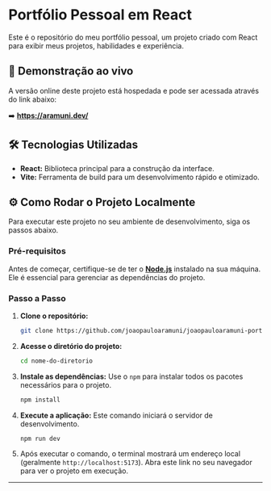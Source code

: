 # Portfólio Pessoal em React

Este é o repositório do meu portfólio pessoal, um projeto criado com React para exibir meus projetos, habilidades e experiência.

## 🚀 Demonstração ao vivo

A versão online deste projeto está hospedada e pode ser acessada através do link abaixo:

➡️ **https://aramuni.dev/**

## 🛠️ Tecnologias Utilizadas

- **React:** Biblioteca principal para a construção da interface.
- **Vite:** Ferramenta de build para um desenvolvimento rápido e otimizado.

## ⚙️ Como Rodar o Projeto Localmente

Para executar este projeto no seu ambiente de desenvolvimento, siga os passos abaixo.

### Pré-requisitos

Antes de começar, certifique-se de ter o **[Node.js](https://nodejs.org/en/)** instalado na sua máquina. Ele é essencial para gerenciar as dependências do projeto.

### Passo a Passo

1.  **Clone o repositório:**
    ```bash
    git clone https://github.com/joaopauloaramuni/joaopauloaramuni-portfolio.git
    ```

2.  **Acesse o diretório do projeto:**
    ```bash
    cd nome-do-diretorio
    ```

3.  **Instale as dependências:**
    Use o `npm` para instalar todos os pacotes necessários para o projeto.
    ```bash
    npm install
    ```

4.  **Execute a aplicação:**
    Este comando iniciará o servidor de desenvolvimento.
    ```bash
    npm run dev
    ```

5.  Após executar o comando, o terminal mostrará um endereço local (geralmente `http://localhost:5173`). Abra este link no seu navegador para ver o projeto em execução.

---